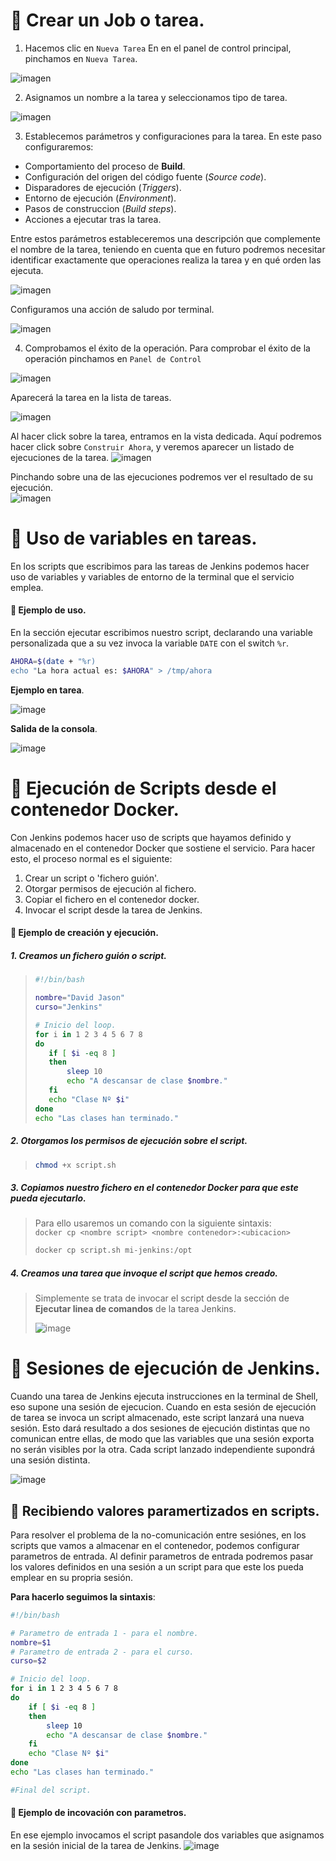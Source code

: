 # 📌 Crear un Job o tarea.
    
1. Hacemos clic en `Nueva Tarea`
En en el panel de control principal, pinchamos en `Nueva Tarea`.
   
![imagen](https://github.com/user-attachments/assets/b22e02f6-a1f6-483b-8844-34428a433948)
    
2. Asignamos un nombre a la tarea y seleccionamos tipo de tarea.

    
![imagen](https://github.com/user-attachments/assets/abf319bc-421b-4327-b270-5d19e2b71352)
        
3. Establecemos parámetros y configuraciones para la tarea.
En este paso configuraremos:
- Comportamiento del proceso de **Build**.
- Configuración del origen del código fuente (_Source code_).
- Disparadores de ejecución (_Triggers_).
- Entorno de ejecución (_Environment_).
- Pasos de construccion (_Build steps_).
- Acciones a ejecutar tras la tarea.

Entre estos parámetros estableceremos una descripción que complemente el nombre de la tarea, teniendo en cuenta que en futuro podremos necesitar identificar exactamente que operaciones realiza la tarea y en qué orden las ejecuta.
       
![imagen](https://github.com/user-attachments/assets/49cd34a7-8795-48c1-a9ab-860305e6826b)
      
Configuramos una acción de saludo por terminal.
    
![imagen](https://github.com/user-attachments/assets/acb543e4-a585-41ed-8bcd-814a4ea7f0f8)
    
4. Comprobamos el éxito de la operación.
Para comprobar el éxito de la operación pinchamos en `Panel de Control` 
    
![imagen](https://github.com/user-attachments/assets/3023b99f-27be-448b-a36d-ae8b728b016e)
     
Aparecerá la tarea en la lista de tareas.
    
![imagen](https://github.com/user-attachments/assets/917b9481-bb19-4e9f-95a7-fc8a67cf23de)

Al hacer click sobre la tarea, entramos en la vista dedicada. Aquí podremos hacer click sobre `Construir Ahora`, y veremos aparecer un listado de ejecuciones de la tarea.
![imagen](https://github.com/user-attachments/assets/376a6343-97d1-4af5-900d-d1858792369f)
   
Pinchando sobre una de las ejecuciones podremos ver el resultado de su ejecución.   
![imagen](https://github.com/user-attachments/assets/c5684f73-1da1-43a6-8761-e5320582b6ec)





# 📌 Uso de variables en tareas.
En los scripts que escribimos para las tareas de Jenkins podemos hacer uso de variables y variables de entorno de la terminal que el servicio emplea.

#### 🧮 Ejemplo de uso.   
En la sección ejecutar escribimos nuestro script, declarando una variable personalizada que a su vez invoca la variable `DATE` con el switch `%r`.

```bash
AHORA=$(date + "%r)
echo "La hora actual es: $AHORA" > /tmp/ahora
```   
   
**Ejemplo en tarea**.
   
![image](https://github.com/user-attachments/assets/f1ece043-bd30-4be5-ad6b-803c5a6bec91)
    
**Salida de la consola**.
    
![image](https://github.com/user-attachments/assets/a6b7a69f-4233-4471-96af-4fd88a50b3a2)


# 📌 Ejecución de Scripts desde el contenedor Docker.
Con Jenkins podemos hacer uso de scripts que hayamos definido y almacenado en el contenedor Docker que sostiene el servicio. Para hacer esto, el proceso normal es el siguiente:
1. Crear un script o 'fichero guión'.
2. Otorgar permisos de ejecución al fichero.
3. Copiar el fichero en el contenedor docker.
4. Invocar el script desde la tarea de Jenkins.
   
   
#### 🧮 Ejemplo de creación y ejecución.
##### 1. Creamos un fichero guión o script.
>
>```bash
>#!/bin/bash
>
>nombre="David Jason"
>curso="Jenkins"
>
># Inicio del loop.
>for i in 1 2 3 4 5 6 7 8
>do
>    if [ $i -eq 8 ]
>    then
>        sleep 10
>        echo "A descansar de clase $nombre."
>    fi
>    echo "Clase Nº $i"
>done
>echo "Las clases han terminado."
>```

##### 2. Otorgamos los permisos de ejecución sobre el script.
>```bash
>chmod +x script.sh
>```

##### 3. Copiamos nuestro fichero en el contenedor Docker para que este pueda ejecutarlo.   
>Para ello usaremos un comando con la siguiente sintaxis:    
>`docker cp <nombre script> <nombre contenedor>:<ubicacion> `  
>
>```bash
>docker cp script.sh mi-jenkins:/opt
>```
   
##### 4. Creamos una tarea que invoque el script que hemos creado.   
>Simplemente se trata de invocar el script desde la sección de **Ejecutar linea de comandos** de la tarea Jenkins.
>    
>![image](https://github.com/user-attachments/assets/81779c1e-5cf1-4bb2-aab1-90aa72a3009f)
>

# 📌 Sesiones de ejecución de Jenkins.
Cuando una tarea de Jenkins ejecuta instrucciones en la terminal de Shell, eso supone una sesión de ejecucion. Cuando en esta sesión de ejecución de tarea se invoca un script almacenado, este script lanzará una nueva sesión. Esto dará resultado a dos sesiones de ejecución distintas que no comunican entre ellas, de modo que las variables que una sesión exporta no serán visibles por la otra. Cada script lanzado independiente supondrá una sesión distinta.
   
![image](https://github.com/user-attachments/assets/8bf094b6-d5e3-4736-ad9e-095aa56fb537)

<!-- ## Esto NO funcionará.
![image](https://github.com/user-attachments/assets/0ce2ca27-88f7-46d8-b9ae-97a6f86c52f9)
-->

## 📍 Recibiendo valores paramertizados en scripts.
Para resolver el problema de la no-comunicación entre sesiónes, en los scripts que vamos a almacenar en el contenedor, podemos configurar parametros de entrada. Al definir parametros de entrada podremos pasar los valores definidos en una sesión a un script para que este los pueda emplear en su propria sesión.
   
**Para hacerlo seguimos la sintaxis**:   
```bash
#!/bin/bash

# Parametro de entrada 1 - para el nombre.
nombre=$1
# Parametro de entrada 2 - para el curso.
curso=$2

# Inicio del loop.
for i in 1 2 3 4 5 6 7 8
do
    if [ $i -eq 8 ]
    then
        sleep 10
        echo "A descansar de clase $nombre."
    fi
    echo "Clase Nº $i"
done
echo "Las clases han terminado."

#Final del script.
```

#### 🧮 Ejemplo de incovación con parametros.
En ese ejemplo invocamos el script pasandole dos variables que asignamos en la sesión inicial de la tarea de Jenkins.
![image](https://github.com/user-attachments/assets/d81dd79c-048d-4479-ba08-676085a24826)









